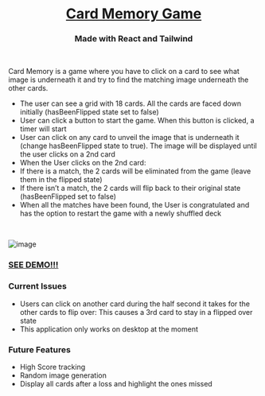 <h1 align="center">
  <a href="https://imb-card-memory-game.netlify.app/">Card Memory Game</a>
</h1>

<h3 align="center">Made with React and Tailwind</h3>
<br />

Card Memory is a game where you have to click on a card to see what image is underneath it and try to find the matching image underneath the other cards.

- The user can see a grid with 18 cards. All the cards are faced down initially (hasBeenFlipped state set to false)
- User can click a button to start the game. When this button is clicked, a timer will start
- User can click on any card to unveil the image that is underneath it (change hasBeenFlipped state to true). The image will be displayed until the user clicks on a 2nd card
- When the User clicks on the 2nd card:
- If there is a match, the 2 cards will be eliminated from the game (leave them in the flipped state)
- If there isn’t a match, the 2 cards will flip back to their original state (hasBeenFlipped set to false)
- When all the matches have been found, the User is congratulated and has the option to restart the game with a newly shuffled deck

<br />

![image](https://user-images.githubusercontent.com/7816525/156109002-f1ef842d-4ed2-4363-afb2-4e932d277288.png)
### [SEE DEMO!!!](https://imb-card-memory-game.netlify.app/)

### Current Issues

- Users can click on another card during the half second it takes for the other cards to flip over: This causes a 3rd card to stay in a flipped over state
- This application only works on desktop at the moment

### Future Features

- High Score tracking
- Random image generation
- Display all cards after a loss and highlight the ones missed
